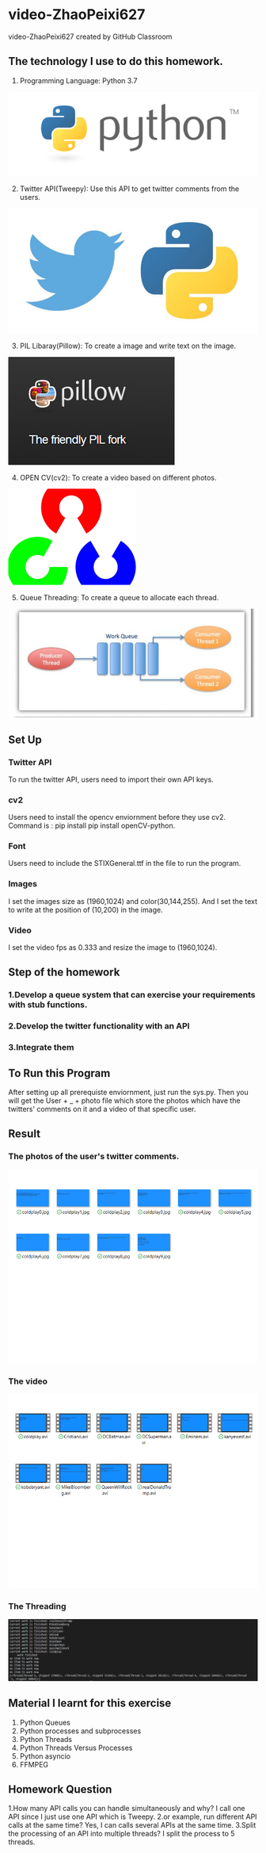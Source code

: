 # video-ZhaoPeixi627
video-ZhaoPeixi627 created by GitHub Classroom
## The technology I use to do this homework.
1. Programming Language: Python 3.7

![](https://github.com/BUEC500C1/video-ZhaoPeixi627/blob/master/ReadMePhoto/pylogo.png)

2. Twitter API(Tweepy): Use this API to get twitter comments from the users.

![](https://github.com/BUEC500C1/video-ZhaoPeixi627/blob/master/ReadMePhoto/twitter.jpg)

3. PIL Libaray(Pillow): To create a image and write text on the image.

![](https://github.com/BUEC500C1/video-ZhaoPeixi627/blob/master/ReadMePhoto/python-pillow-logo.png)

4. OPEN CV(cv2): To create a video based on different photos.

![](https://github.com/BUEC500C1/video-ZhaoPeixi627/blob/master/ReadMePhoto/download.png)

5. Queue Threading: To create a queue to allocate each thread.

![](https://github.com/BUEC500C1/video-ZhaoPeixi627/blob/master/ReadMePhoto/Queue.png)


## Set Up
### Twitter API 
To run the twitter API, users need to import their own API keys.
### cv2
Users need to install the opencv enviornment before they use cv2. Command is : pip install pip install openCV-python.
### Font
Users need to include the STIXGeneral.ttf in the file to run the program.
### Images
I set the images size as (1960,1024) and color(30,144,255). And I set the text to write at the position of (10,200) in the image.
### Video
I set the video fps as 0.333 and resize the image to (1960,1024).


## Step of the homework
### 1.Develop a queue system that can exercise your requirements with stub functions.

### 2.Develop the twitter functionality with an API

### 3.Integrate them

## To Run this Program
After setting up all prerequiste enviornment, just run the sys.py. Then you will get the User + _ + photo file which store the photos which have the twitters' comments on it and a video of that specific user.

## Result
### The photos of the user's twitter comments.

![](https://github.com/BUEC500C1/video-ZhaoPeixi627/blob/master/ReadMePhoto/coldplayphoto.png)

### The video

![](https://github.com/BUEC500C1/video-ZhaoPeixi627/blob/master/ReadMePhoto/video.png)

### The Threading

![](https://github.com/BUEC500C1/video-ZhaoPeixi627/blob/master/ReadMePhoto/Threading.png)

## Material I learnt for this exercise
1. Python Queues
2. Python processes and subprocesses
3. Python Threads
4. Python Threads Versus Processes
5. Python asyncio
6. FFMPEG

## Homework Question
1.How many API calls you can handle simultaneously and why?
I call one API since I just use one API which is Tweepy.
2.or example, run different API calls at the same time?
Yes, I can calls several APIs at the same time.
3.Split the processing of an API into multiple threads?
I split the process to 5 threads.


